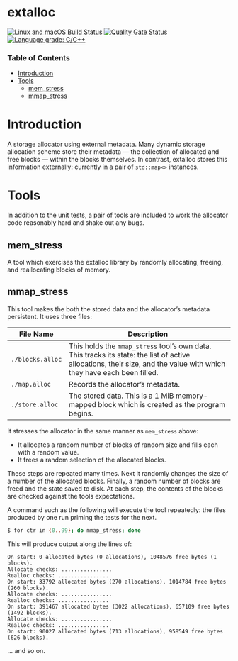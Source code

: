 # extalloc

[![Linux and macOS Build Status](https://api.travis-ci.com/paulhuggett/extalloc.svg?branch=master)](https://travis-ci.com/paulhuggett/extalloc) [![Quality Gate Status](https://sonarcloud.io/api/project_badges/measure?project=paulhuggett_extalloc&metric=alert_status)](https://sonarcloud.io/dashboard?id=paulhuggett_extalloc) 
[![Language grade: C/C++](https://img.shields.io/lgtm/grade/cpp/g/paulhuggett/extalloc.svg?logo=lgtm&logoWidth=18)](https://lgtm.com/projects/g/paulhuggett/extalloc/context:cpp)

### Table of Contents

*   [Introduction](#introduction)
*   [Tools](#tools)
    *   [mem\_stress](#mem_stress)
    *   [mmap\_stress](#mmap_stress)


# Introduction

A storage allocator using external metadata. Many dynamic storage allocation scheme store their metadata — the collection of allocated and free blocks — within the blocks themselves. In contrast, extalloc stores this information externally: currently in a pair of `std::map<>` instances.

# Tools

In addition to the unit tests, a pair of tools are included to work the allocator code reasonably hard and shake out any bugs.

## mem_stress

A tool which exercises the extalloc library by randomly allocating, freeing, and reallocating blocks of memory.


## mmap_stress

This tool makes the both the stored data and the allocator’s metadata persistent. It uses three files:

File Name        | Description
---------------- | -------------
`./blocks.alloc` | This holds the `mmap_stress` tool’s own data. This tracks its state: the list of active allocations, their size, and the value with which they have each been filled.
`./map.alloc`    | Records the allocator’s metadata.
`./store.alloc`  | The stored data. This is a 1 MiB memory-mapped block which is created as the program begins.

It stresses the allocator in the same manner as `mem_stress` above: 

-   It allocates a random number of blocks of random size and fills each with a random value.
-   It frees a random selection of the allocated blocks.

These steps are repeated many times. Next it randomly changes the size of a number of the allocated blocks. Finally, a random number of blocks are freed and the state saved to disk. At each step, the contents of the blocks are checked against the tools expectations.

A command such as the following will execute the tool repeatedly: the files produced by one run priming the tests for the next. 

~~~~bash
$ for ctr in {0..99}; do mmap_stress; done
~~~~

This will produce output along the lines of:

~~~~
On start: 0 allocated bytes (0 allocations), 1048576 free bytes (1 blocks).
Allocate checks: ................
Realloc checks: ................
On start: 33792 allocated bytes (270 allocations), 1014784 free bytes (260 blocks).
Allocate checks: ................
Realloc checks: ................
On start: 391467 allocated bytes (3022 allocations), 657109 free bytes (1492 blocks).
Allocate checks: ................
Realloc checks: ................
On start: 90027 allocated bytes (713 allocations), 958549 free bytes (626 blocks).
~~~~
… and so on.
